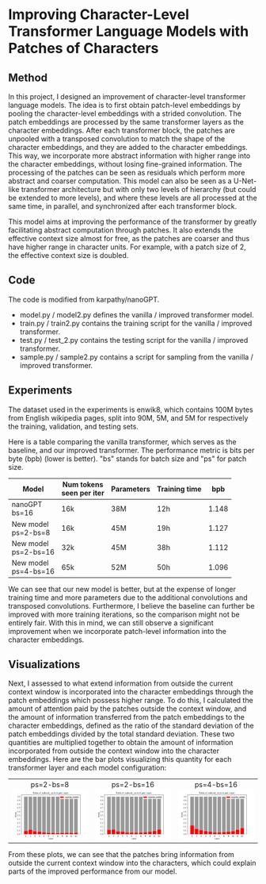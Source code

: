 # Improving Character-Level Transformer Language Models with Patches of Characters

## Method

In this project, I designed an improvement of character-level transformer language models. The idea is to first obtain patch-level embeddings by pooling the character-level embeddings with a strided convolution. The patch embeddings are processed by the same transformer layers as the character embeddings. After each transformer block, the patches are unpooled with a transposed convolution to match the shape of the character embeddings, and they are added to the character embeddings. This way, we incorporate more abstract information with higher range into the character embeddings, without losing fine-grained information. The processing of the patches can be seen as residuals which perform more abstract and coarser computation. This model can also be seen as a U-Net-like transformer architecture but with only two levels of hierarchy (but could be extended to more levels), and where these levels are all processed at the same time, in parallel, and synchronized after each transformer block.

This model aims at improving the performance of the transformer by greatly facilitating abstract computation through patches. It also extends the effective context size almost for free, as the patches are coarser and thus have higher range in character units. For example, with a patch size of 2, the effective context size is doubled.

## Code

The code is modified from karpathy/nanoGPT.
- model.py / model2.py defines the vanilla / improved transformer model.
- train.py / train2.py contains the training script for the vanilla / improved transformer.
- test.py / test_2.py contains the testing script for the vanilla / improved transformer.
- sample.py / sample2.py contains a script for sampling from the vanilla / improved transformer.

## Experiments

The dataset used in the experiments is enwik8, which contains 100M bytes from English wikipedia pages, split into 90M, 5M, and 5M for respectively the training, validation, and testing sets.

Here is a table comparing the vanilla transformer, which serves as the baseline, and our improved transformer. The performance metric is bits per byte (bpb) (lower is better). "bs" stands for batch size and "ps" for patch size.

| Model                     | Num tokens <br> seen per iter | Parameters | Training time | bpb   |
|---------------------------|-------------------------------|------------|---------------|-------|
| nanoGPT <br> bs=16        | 16k                           | 38M        | 12h           | 1.148 |
| New model <br> ps=2-bs=8  | 16k                           | 45M        | 19h           | 1.127 |
| New model <br> ps=2-bs=16 | 32k                           | 45M        | 38h           | 1.112 |
| New model <br> ps=4-bs=16 | 65k                           | 52M        | 50h           | 1.096 |

We can see that our new model is better, but at the expense of longer training time and more parameters due to the additional convolutions and transposed convolutions. Furthermore, I believe the baseline can further be improved with more training iterations, so the comparison might not be entirely fair. With this in mind, we can still observe a significant improvement when we incorporate patch-level information into the character embeddings.

## Visualizations

Next, I assessed to what extend information from outside the current context window is incorporated into the character embeddings through the patch embeddings which possess higher range. To do this, I calculated the amount of attention paid by the patches outside the context window, and the amount of information transferred from the patch embeddings to the character embeddings, defined as the ratio of the standard deviation of the patch embeddings divided by the total standard deviation. These two quantities are multiplied together to obtain the amount of information incorporated from outside the context window into the character embeddings. Here are the bar plots visualizing this quantity for each transformer layer and each model configuration:

<table>
  <tr>
    <td align="center">
      <h> ps=2-bs=8 </h>
      <br>
      <img src="stats/outside_contrib-p=2-b=8.png" width="300">
    </td>
    <td align="center">
      <h> ps=2-bs=16 </h>
      <br>
      <img src="stats/outside_contrib-p=2-b=16.png" width="300">
    </td>
    <td align="center">
      <h> ps=4-bs=16 </h>
      <br>
      <img src="stats/outside_contrib-p=4-b=16.png" width="300">
    </td>
  </tr>
</table>

From these plots, we can see that the patches bring information from outside the current context window into the characters, which could explain parts of the improved performance from our model.